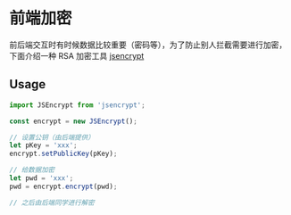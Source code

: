 # 前端加密

前后端交互时有时候数据比较重要（密码等），为了防止别人拦截需要进行加密，下面介绍一种 RSA 加密工具 [jsencrypt](https://www.npmjs.com/package/jsencrypt)

## Usage

```js
import JSEncrypt from 'jsencrypt';

const encrypt = new JSEncrypt();

// 设置公钥（由后端提供）
let pKey = 'xxx';
encrypt.setPublicKey(pKey);

// 给数据加密
let pwd = 'xxx';
pwd = encrypt.encrypt(pwd);

// 之后由后端同学进行解密
```
